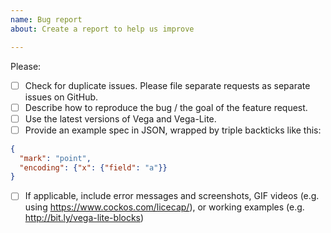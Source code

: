 ```yaml
---
name: Bug report
about: Create a report to help us improve

---
```


Please:
- [ ] Check for duplicate issues. Please file separate requests as separate issues on GitHub.
- [ ] Describe how to reproduce the bug / the goal of the feature request.
- [ ] Use the latest versions of Vega and Vega-Lite.
- [ ] Provide an example spec in JSON, wrapped by triple backticks like this:

```json
{
  "mark": "point",
  "encoding": {"x": {"field": "a"}}
}
```

- [ ] If applicable, include error messages and screenshots, GIF videos (e.g. using https://www.cockos.com/licecap/), or working examples (e.g. http://bit.ly/vega-lite-blocks)
